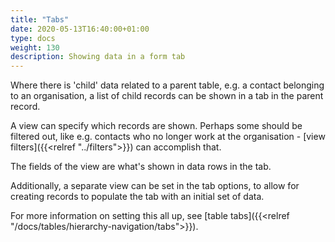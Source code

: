 ```yaml
---
title: "Tabs"
date: 2020-05-13T16:40:00+01:00
type: docs
weight: 130
description: Showing data in a form tab
---
```

Where there is 'child' data related to a parent table, e.g. a contact belonging to an organisation, a list of child records can be shown in a tab in the parent record. 

A view can specify which records are shown. Perhaps some should be filtered out, like e.g. contacts who no longer work at the organisation - [view filters]({{<relref "../filters">}}) can accomplish that.

The fields of the view are what's shown in data rows in the tab.

Additionally, a separate view can be set in the tab options, to allow for creating records to populate the tab with an initial set of data.

For more information on setting this all up, see [table tabs]({{<relref "/docs/tables/hierarchy-navigation/tabs">}}).